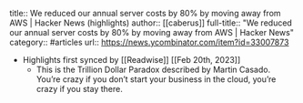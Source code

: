 title:: We reduced our annual server costs by 80% by moving away from AWS | Hacker News (highlights)
author:: [[caberus]]
full-title:: "We reduced our annual server costs by 80% by moving away from AWS | Hacker News"
category:: #articles
url:: https://news.ycombinator.com/item?id=33007873

- Highlights first synced by [[Readwise]] [[Feb 20th, 2023]]
	- This is the Trillion Dollar Paradox described by Martin Casado. You’re crazy if you don’t start your business in the cloud, you’re crazy if you stay there.